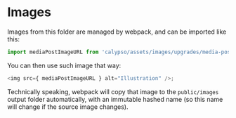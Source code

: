 # Images

Images from this folder are managed by webpack, and can be imported like this:

```javascript
import mediaPostImageURL from 'calypso/assets/images/upgrades/media-post.svg';
```

You can then use such image that way:

```javascript
<img src={ mediaPostImageURL } alt="Illustration" />;
```

Technically speaking, webpack will copy that image to the `public/images` output folder automatically, with an immutable hashed name (so this name will change if the source image changes).
